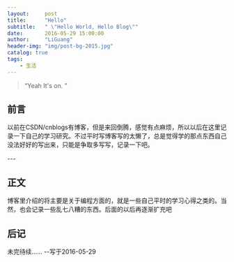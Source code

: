 ```yaml
---
layout:     post
title:      "Hello"
subtitle:   " \"Hello World, Hello Blog\""
date:       2016-05-29 15:00:00
author:     "LiGuang"
header-img: "img/post-bg-2015.jpg"
catalog: true
tags:
    - 生活
---
```


> “Yeah It's on. ”


## 前言

以前在CSDN/cnblogs有博客，但是来回倒腾，感觉有点麻烦，所以以后在这里记录一下自己的学习研究。不过平时写博客写的太懒了，总是觉得学的那点东西自己没法好好的写出来，只能是争取多写写，记录一下吧。


<p id = "build"></p>
---

## 正文

博客里介绍的将主要是关于编程方面的，就是一些自己平时的学习心得之类的。当然，也会记录一些乱七八糟的东西。后面的以后再逐渐扩充吧


## 后记

未完待续……
--写于2016-05-29



